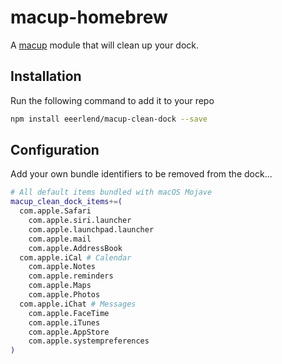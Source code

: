 # macup-homebrew

A [macup](https://github.com/eeerlend/macup) module that will clean up your dock.

## Installation
Run the following command to add it to your repo

```bash
npm install eeerlend/macup-clean-dock --save
```

## Configuration
Add your own bundle identifiers to be removed from the dock...

```bash
# All default items bundled with macOS Mojave
macup_clean_dock_items+=(
  com.apple.Safari
	com.apple.siri.launcher
	com.apple.launchpad.launcher
	com.apple.mail
	com.apple.AddressBook
  com.apple.iCal # Calendar
	com.apple.Notes
	com.apple.reminders
	com.apple.Maps
	com.apple.Photos
  com.apple.iChat # Messages
	com.apple.FaceTime
	com.apple.iTunes
	com.apple.AppStore
	com.apple.systempreferences
)
```
